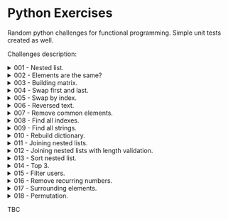 # Python Exercises
Random python challenges for functional programming. 
Simple unit tests created as well.

Challenges description:

<details>
<summary markdown="span">001 - Nested list.</summary>
<i>Check if list has nested list and all are list type.</i>
</details>

<details>
<summary markdown="span">002 - Elements are the same?</summary>
<i>Check if list elements are all the same.</i>
</details>

<details>
<summary markdown="span">003 - Building matrix.</summary>
<i>Check if you can build matrix. Given array must contain lists and each nested list must have the same amount
of elements.</i>
</details>

<details>
<summary markdown="span">004 - Swap first and last.</summary>
<i>Create function that takes list as argument. Function should swap first and last element of the list.</i>
</details>

<details>
<summary markdown="span">005 - Swap by index.</summary>
<i>Create function that takes for arguments: list, index, index. Swap two index and return list.</i>
</details>

<details>
<summary markdown="span">006 - Reversed text.</summary>
<i>Write a function that takes text as argument and reverse words order.</i>
</details>

<details>
<summary markdown="span">007 - Remove common elements.</summary>
<i>Write a function that takes 2 lists as arguments, removes its common elements and returns both lists.</i>
</details>

<details>
<summary markdown="span">008 - Find all indexes.</summary>
<i>Create function that takes for argument: list and value. Function returns list of elements indexes found.</i>
</details>

<details>
<summary markdown="span">009 - Find all strings.</summary>
<i>Create function that takes list as argument and returns list of indexes with str value.</i>
</details>

<details>
<summary markdown="span">010 - Rebuild dictionary.</summary>
<i>Create function that takes as argument list of dictionaries [{a:b, c:d}, {a:e, c:f}...] and returns dictionary with
 grouped by key elements {a:[b, e], c:[d, f]}.</i>
</details>

<details>
<summary markdown="span">011 - Joining nested lists.</summary>
<i>Create function that takes for argument two nested lists and returns one list where each nested list remains on
the same index in result, ex. [[1, 1], [2, 2]] + [[3, 3], [4, 4]] = [[1, 1, 3, 3], [2, 2, 4 , 4]].</i>
</details>

<details>
<summary markdown="span">012 - Joining nested lists with length validation.</summary>
<i>Create function that takes for argument two nested list and returns new list, which joins elements in nested list
on the same index, ex. [[1], [3]] + [[2], [4]] = [[1, 2], [3, 4]]. Check if there are the same amount of nested list,
if not raise ValueError.</i>
</details>

<details>
<summary markdown="span">013 - Sort nested list.</summary>
<i>Define a function that takes for argument nested list and sort elements ascending by each nested list.</i>
</details>

<details>
<summary markdown="span">014 - Top 3.</summary>
<i>Define a function that takes for argument nested list and returns top 3 elements from each list sorted descending.
Each nested list has at least 3 elements.</i>
</details>

<details>
<summary markdown="span">015 - Filter users.</summary>
<i>Write a function that takes nested list with dictionaries and leaves only dicts with key="level".</i>
</details>

<details>
<summary markdown="span">016 - Remove recurring numbers.</summary>
<i>Write a function that takes list with numbers and removes all numbers that has repeated numbers in it,
ex. [122, 34, 51] -> [34, 51].</i>
</details>

<details>
<summary markdown="span">017 - Surrounding elements.</summary>
<i>Define a function that takes for arguments list and integer k. Function should return all elements from the list,
 that are k away from value. Skip first and last element of the list in result.</i>
</details>

<details>
<summary markdown="span">018 - Permutation.</summary>
<i>Define a function that takes for arguments string sequence and returns list with all possible permutations 
of the sequence.</i>
</details>

TBC
